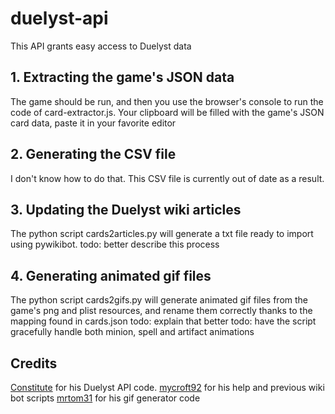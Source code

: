 # duelyst-api
This API grants easy access to Duelyst data

## 1. Extracting the game's JSON data
The game should be run, and then you use the browser's console to run the code of card-extractor.js.
Your clipboard will be filled with the game's JSON card data, paste it in your favorite editor

## 2. Generating the CSV file
I don't know how to do that. This CSV file is currently out of date as a result.

## 3. Updating the Duelyst wiki articles
The python script cards2articles.py will generate a txt file ready to import using pywikibot.
todo: better describe this process

## 4. Generating animated gif files
The python script cards2gifs.py will generate animated gif files from the game's png and plist resources, and rename them correctly thanks to the mapping found in cards.json
todo: explain that better
todo: have the script gracefully handle both minion, spell and artifact animations

## Credits
[Constitute](https://github.com/Constitute/duelyst-api) for his Duelyst API code.
[mycroft92](https://github.com/mycroft92/ArchonPageBinder) for his help and previous wiki bot scripts
[mrtom31](https://github.com/mrtom31/duelgif) for his gif generator code

